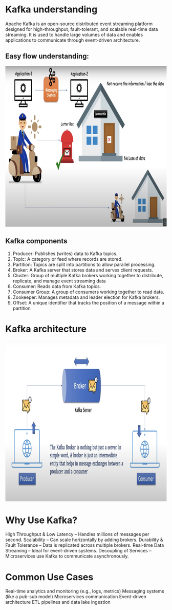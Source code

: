 # Kafka understanding
Apache Kafka is an open-source distributed event streaming platform designed for high-throughput, fault-tolerant, and scalable real-time data streaming. It is used to handle large volumes of data and enables applications to communicate through event-driven architecture.

## Easy flow understanding:
<img src="images/kafka-simple-understanding.png" alt="Description" width="800" height="500">

## Kafka components
1. Producer: Publishes (writes) data to Kafka topics.
2. Topic: A category or feed where records are stored.
3. Partition: Topics are split into partitions to allow parallel processing.
4. Broker: A Kafka server that stores data and serves client requests.
5. Cluster: Group of multiple Kafka brokers working together to distribute, replicate, and manage event streaming data
6. Consumer: Reads data from Kafka topics.
7. Consumer Group: A group of consumers working together to read data.
8. Zookeeper: Manages metadata and leader election for Kafka brokers.
9. Offset: A unique identifier that tracks the position of a message within a partition

# Kafka architecture
<img src="images/kafka-architecture.png" alt="Description" width="800" height="500">

# Why Use Kafka?
High Throughput & Low Latency – Handles millions of messages per second.
Scalability – Can scale horizontally by adding brokers.
Durability & Fault Tolerance – Data is replicated across multiple brokers.
Real-time Data Streaming – Ideal for event-driven systems.
Decoupling of Services – Microservices use Kafka to communicate asynchronously.

# Common Use Cases
Real-time analytics and monitoring (e.g., logs, metrics)
Messaging systems (like a pub-sub model)
Microservices communication
Event-driven architecture
ETL pipelines and data lake ingestion



